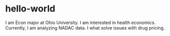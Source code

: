 # hello-world
I am Econ major at Ohio University. I am interested in health economics. Currently, I am analyzing NADAC data. 
I what solve issues with drug pricing.
